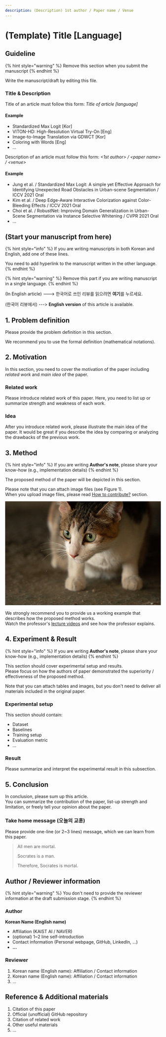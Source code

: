 ```yaml
---
description: (Description) 1st author / Paper name / Venue
---
```


# \(Template\) Title \[Language\]

## Guideline

{% hint style="warning" %}
Remove this section when you submit the manuscript
{% endhint %}

Write the manuscript/draft by editing this file.

### Title & Description

Title of an article must follow this form: _Title of article \[language\]_

#### Example

* Standardized Max Logit \[Kor\]
* VITON-HD: High-Resolution Virtual Try-On \[Eng\]
* Image-to-Image Translation via GDWCT \[Kor\]
* Coloring with Words \[Eng\]
* ...

Description of an article must follow this form: _&lt;1st author&gt; / &lt;paper name&gt; / &lt;venue&gt;_

#### Example

* Jung et al. / Standardized Max Logit: A simple yet Effective Approach for Identifying Unexpected Road Obstacles in Urban-scene Segmentation / ICCV 2021 Oral
* Kim et al. / Deep Edge-Aware Interactive Colorization against Color-Bleeding Effects / ICCV 2021 Oral
* Choi et al. / RobustNet: Improving Domain Generalization in Urban-Scene Segmentation via Instance Selective Whitening / CVPR 2021 Oral
* ...

## \(Start your manuscript from here\)

{% hint style="info" %}
If you are writing manuscripts in both Korean and English, add one of these lines.

You need to add hyperlink to the manuscript written in the other language.
{% endhint %}

{% hint style="warning" %}
Remove this part if you are writing manuscript in a single language.
{% endhint %}

\(In English article\) ---&gt; 한국어로 쓰인 리뷰를 읽으려면 **여기**를 누르세요.

\(한국어 리뷰에서\) ---&gt; **English version** of this article is available.

##  1. Problem definition

Please provide the problem definition in this section.

We recommend you to use the formal definition \(mathematical notations\).

## 2. Motivation

In this section, you need to cover the motivation of the paper including _related work_ and _main idea_ of the paper.

### Related work

Please introduce related work of this paper. Here, you need to list up or summarize strength and weakness of each work.

### Idea

After you introduce related work, please illustrate the main idea of the paper. It would be great if you describe the idea by comparing or analyzing the drawbacks of the previous work.

## 3. Method

{% hint style="info" %}
If you are writing **Author's note**, please share your know-how \(e.g., implementation details\)
{% endhint %}

The proposed method of the paper will be depicted in this section.

Please note that you can attach image files \(see Figure 1\).  
When you upload image files, please read [How to contribute?](../../how-to-contribute.md#image-file-upload) section.

![Figure 1: You can freely upload images in the manuscript.](../../.gitbook/assets/cat-example.jpg)

We strongly recommend you to provide us a working example that describes how the proposed method works.  
Watch the professor's [lecture videos](https://www.youtube.com/playlist?list=PLODUp92zx-j8z76RaVka54d3cjTx00q2N) and see how the professor explains.

## 4. Experiment & Result

{% hint style="info" %}
If you are writing **Author's note**, please share your know-how \(e.g., implementation details\)
{% endhint %}

This section should cover experimental setup and results.  
Please focus on how the authors of paper demonstrated the superiority / effectiveness of the proposed method.

Note that you can attach tables and images, but you don't need to deliver all materials included in the original paper.

### Experimental setup

This section should contain:

* Dataset
* Baselines
* Training setup
* Evaluation metric
* ...

### Result

Please summarize and interpret the experimental result in this subsection.

## 5. Conclusion

In conclusion, please sum up this article.  
You can summarize the contribution of the paper, list-up strength and limitation, or freely tell your opinion about the paper.

### Take home message \(오늘의 교훈\)

Please provide one-line \(or 2~3 lines\) message, which we can learn from this paper.

> All men are mortal.
>
> Socrates is a man.
>
> Therefore, Socrates is mortal.

## Author / Reviewer information

{% hint style="warning" %}
You don't need to provide the reviewer information at the draft submission stage.
{% endhint %}

### Author

**Korean Name \(English name\)** 

* Affiliation \(KAIST AI / NAVER\)
* \(optional\) 1~2 line self-introduction
* Contact information \(Personal webpage, GitHub, LinkedIn, ...\)
* **...**

### Reviewer

1. Korean name \(English name\): Affiliation / Contact information
2. Korean name \(English name\): Affiliation / Contact information
3. ...

## Reference & Additional materials

1. Citation of this paper
2. Official \(unofficial\) GitHub repository
3. Citation of related work
4. Other useful materials
5. ...

